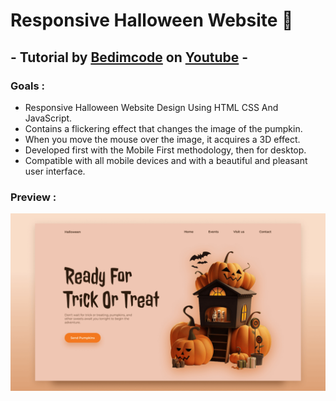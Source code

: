 <h1>Responsive Halloween Website 🎃</h1>
<h2> - Tutorial by <a href="https://github.com/bedimcode">Bedimcode</a> on <a href="https://www.youtube.com/watch?v=4YePjH9j7UE">Youtube</a> -</h2>

<h3>Goals :</h3>
<ul>
  <li>Responsive Halloween Website Design Using HTML CSS And JavaScript.</li>
  <li>Contains a flickering effect that changes the image of the pumpkin.</li>
  <li>When you move the mouse over the image, it acquires a 3D effect.</li>
  <li>Developed first with the Mobile First methodology, then for desktop.</li>
  <li>Compatible with all mobile devices and with a beautiful and pleasant user interface.</li>
</ul>

<h3>Preview :</h3>

![preview img](/preview.png)
